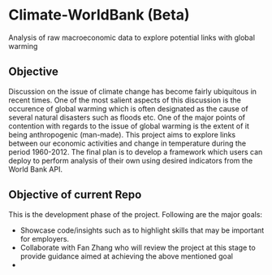 # Climate-WorldBank (Beta)
Analysis of raw macroeconomic data to explore potential links with global warming

## Objective
Discussion on the issue of climate change has become fairly ubiquitous in recent times. One of the most salient aspects of this discussion is the occurence of global warming which is often designated as the cause of several natural disasters such as floods etc. One of the major points of contention with regards to the issue of global warming is the extent of it being anthropogenic (man-made). This project aims to explore links between our economic activities and change in temperature during the period 1960-2012. The final plan is to develop a framework which users can deploy to perform analysis of their own using desired indicators from the World Bank API.

## Objective of current Repo
This is the development phase of the project. Following are the major goals:
- Showcase code/insights such as to highlight skills that may be important for employers.
- Collaborate with Fan Zhang who will review the project at this stage to provide guidance aimed at achieving the above mentioned goal
- 
